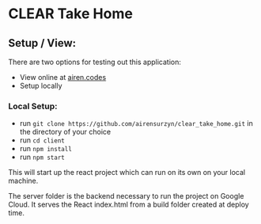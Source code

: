 # CLEAR Take Home

## Setup / View:

There are two options for testing out this application:
- View online at [airen.codes](https://www.airen.codes)
- Setup locally


### Local Setup:
- run `git clone https://github.com/airensurzyn/clear_take_home.git` in the directory of your choice
- run `cd client`
- run `npm install`
- run `npm start`

This will start up the react project which can run on its own on your local machine.

The server folder is the backend necessary to run the project on Google Cloud. It serves the React index.html from a build folder created at deploy time.
